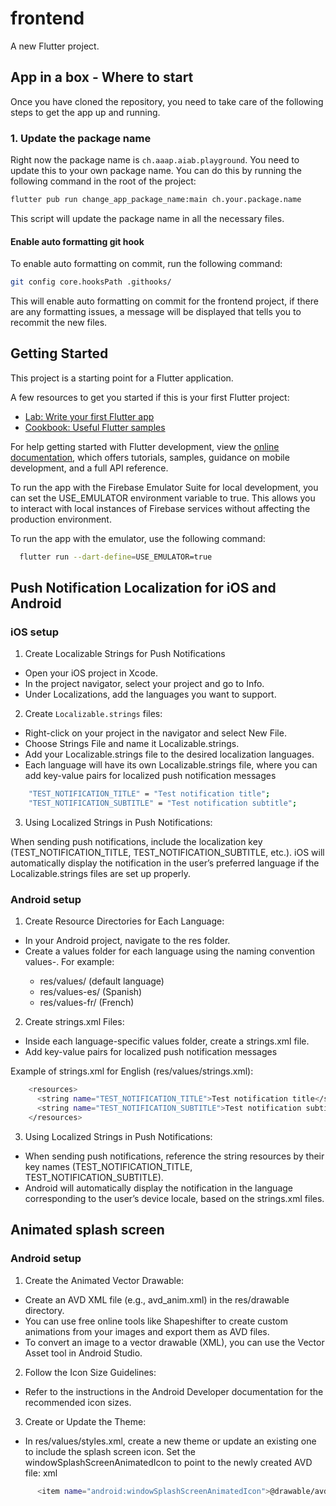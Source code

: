 # frontend

A new Flutter project.

## App in a box - Where to start
Once you have cloned the repository, you need to take care of the following steps to get the app up and running.

### 1. Update the package name
Right now the package name is `ch.aaap.aiab.playground`. You need to update this to your own package name. You can do this by running the following command in the root of the project:

```bash
flutter pub run change_app_package_name:main ch.your.package.name
```
This script will update the package name in all the necessary files.

#### Enable auto formatting git hook
To enable auto formatting on commit, run the following command:
```bash
git config core.hooksPath .githooks/
```

This will enable auto formatting on commit for the frontend project, if there are any formatting issues, a message will be displayed that tells you to recommit the new files.

## Getting Started

This project is a starting point for a Flutter application.

A few resources to get you started if this is your first Flutter project:

- [Lab: Write your first Flutter app](https://docs.flutter.dev/get-started/codelab)
- [Cookbook: Useful Flutter samples](https://docs.flutter.dev/cookbook)

For help getting started with Flutter development, view the
[online documentation](https://docs.flutter.dev/), which offers tutorials,
samples, guidance on mobile development, and a full API reference.

To run the app with the Firebase Emulator Suite for local development, you can set the USE_EMULATOR environment variable to true. This allows you to interact with local instances of Firebase services without affecting the production environment.

To run the app with the emulator, use the following command:

```bash
  flutter run --dart-define=USE_EMULATOR=true
```

## Push Notification Localization for iOS and Android

### iOS setup

1. Create Localizable Strings for Push Notifications
- Open your iOS project in Xcode.
- In the project navigator, select your project and go to Info.
- Under Localizations, add the languages you want to support.
2. Create `Localizable.strings` files:

- Right-click on your project in the navigator and select New File.
- Choose Strings File and name it Localizable.strings.
- Add your Localizable.strings file to the desired localization languages.
- Each language will have its own Localizable.strings file, where you can add key-value pairs for localized push notification messages

```bash
    "TEST_NOTIFICATION_TITLE" = "Test notification title";
    "TEST_NOTIFICATION_SUBTITLE" = "Test notification subtitle";
```
3. Using Localized Strings in Push Notifications:

When sending push notifications, include the localization key (TEST_NOTIFICATION_TITLE, TEST_NOTIFICATION_SUBTITLE, etc.).
iOS will automatically display the notification in the user’s preferred language if the Localizable.strings files are set up properly.

### Android setup

1. Create Resource Directories for Each Language:

- In your Android project, navigate to the res folder.
- Create a values folder for each language using the naming convention values-<language code>. For example:
  - res/values/ (default language)
  - res/values-es/ (Spanish)
  - res/values-fr/ (French)
2. Create strings.xml Files:

- Inside each language-specific values folder, create a strings.xml file.
- Add key-value pairs for localized push notification messages

Example of strings.xml for English (res/values/strings.xml):

```bash
    <resources>
      <string name="TEST_NOTIFICATION_TITLE">Test notification title</string>
      <string name="TEST_NOTIFICATION_SUBTITLE">Test notification subtitle</string>
    </resources>
```

3. Using Localized Strings in Push Notifications:

- When sending push notifications, reference the string resources by their key names (TEST_NOTIFICATION_TITLE, TEST_NOTIFICATION_SUBTITLE).
- Android will automatically display the notification in the language corresponding to the user’s device locale, based on the strings.xml files.

## Animated splash screen

### Android setup

1. Create the Animated Vector Drawable:

- Create an AVD XML file (e.g., avd_anim.xml) in the res/drawable directory.
- You can use free online tools like Shapeshifter to create custom animations from your images and export them as AVD files.
- To convert an image to a vector drawable (XML), you can use the Vector Asset tool in Android Studio.

2. Follow the Icon Size Guidelines:

- Refer to the instructions in the Android Developer documentation for the recommended icon sizes.

3. Create or Update the Theme:

- In res/values/styles.xml, create a new theme or update an existing one to include the splash screen icon. Set the windowSplashScreenAnimatedIcon to point to the newly created AVD file:
xml

```bash
      <item name="android:windowSplashScreenAnimatedIcon">@drawable/avd_anim</item>
```